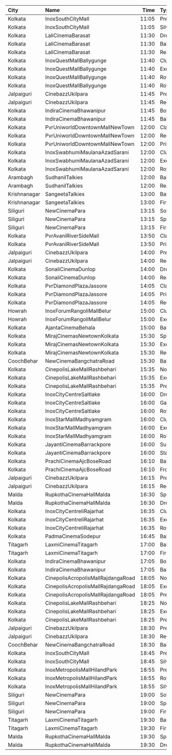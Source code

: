 | City         | Name                               |  Time | Type          | Price | Capacity | Booked |
| :----------- | :--------------------------------- | ----: | :------------ | ----: | -------: | -----: |
| Kolkata      | InoxSouthCityMall                  | 11:05 | Premier       |  160₹ |       17 |      0 |
| Kolkata      | InoxSouthCityMall                  | 11:05 | Silver        |  160₹ |       76 |      0 |
| Kolkata      | LaliCinemaBarasat                  | 11:30 | DressCircle   |  100₹ |       22 |     16 |
| Kolkata      | LaliCinemaBarasat                  | 11:30 | Balcony       |   70₹ |      169 |    142 |
| Kolkata      | LaliCinemaBarasat                  | 11:30 | RearStall     |   50₹ |      270 |    216 |
| Kolkata      | InoxQuestMallBallygunge            | 11:40 | Club          |  160₹ |       80 |      0 |
| Kolkata      | InoxQuestMallBallygunge            | 11:40 | Executive     |  160₹ |       15 |      0 |
| Kolkata      | InoxQuestMallBallygunge            | 11:40 | RoyalRecliner |  280₹ |        5 |      0 |
| Kolkata      | InoxQuestMallBallygunge            | 11:40 | Royal         |  160₹ |       22 |      0 |
| Jalpaiguri   | CinebazzUkilpara                   | 11:45 | Premium       |   80₹ |      100 |      0 |
| Jalpaiguri   | CinebazzUkilpara                   | 11:45 | Regular       |   80₹ |      100 |      0 |
| Kolkata      | IndiraCinemaBhawanipur             | 11:45 | Box           |  100₹ |       30 |      0 |
| Kolkata      | IndiraCinemaBhawanipur             | 11:45 | Balcony       |   70₹ |      280 |    119 |
| Kolkata      | PvrUniworldDowntownMallNewTown     | 12:00 | Classic       |   79₹ |       24 |      0 |
| Kolkata      | PvrUniworldDowntownMallNewTown     | 12:00 | Recliner      |  290₹ |        3 |      0 |
| Kolkata      | PvrUniworldDowntownMallNewTown     | 12:00 | Prime         |  112₹ |       78 |      0 |
| Kolkata      | InoxSwabhumiMaulanaAzadSarani      | 12:00 | Club          |  112₹ |       74 |      0 |
| Kolkata      | InoxSwabhumiMaulanaAzadSarani      | 12:00 | Executive     |  112₹ |       15 |      0 |
| Kolkata      | InoxSwabhumiMaulanaAzadSarani      | 12:00 | Royal         |  150₹ |        7 |      0 |
| Arambagh     | SudhanilTalkies                    | 12:00 | Balcony       |   35₹ |      400 |    344 |
| Arambagh     | SudhanilTalkies                    | 12:00 | RearStall     |   25₹ |      412 |    370 |
| Krishnanagar | SangeetaTalkies                    | 13:00 | Balcony       |   50₹ |      231 |    165 |
| Krishnanagar | SangeetaTalkies                    | 13:00 | FirstClass    |   30₹ |      513 |    454 |
| Siliguri     | NewCinemaPara                      | 13:15 | Sofa          |  100₹ |       96 |     48 |
| Siliguri     | NewCinemaPara                      | 13:15 | Special       |   60₹ |      102 |     64 |
| Siliguri     | NewCinemaPara                      | 13:15 | FirstClass    |   40₹ |      285 |    143 |
| Kolkata      | PvrAvaniRiverSideMall              | 13:50 | Classic       |  120₹ |      100 |      0 |
| Kolkata      | PvrAvaniRiverSideMall              | 13:50 | Prime         |  170₹ |        6 |      0 |
| Jalpaiguri   | CinebazzUkilpara                   | 14:00 | Premium       |   80₹ |      100 |      0 |
| Jalpaiguri   | CinebazzUkilpara                   | 14:00 | Regular       |   80₹ |      100 |      0 |
| Kolkata      | SonaliCinemaDunlop                 | 14:00 | DressCircle   |  100₹ |      290 |    220 |
| Kolkata      | SonaliCinemaDunlop                 | 14:00 | RearStall     |   60₹ |      936 |    901 |
| Kolkata      | PvrDiamondPlazaJassore             | 14:05 | Classic       |  112₹ |       88 |      4 |
| Kolkata      | PvrDiamondPlazaJassore             | 14:05 | Prime         |  190₹ |        6 |      0 |
| Kolkata      | PvrDiamondPlazaJassore             | 14:05 | Recliner      |  360₹ |        7 |      0 |
| Howrah       | InoxForumRangoliMallBelur          | 15:00 | Club          |  130₹ |       73 |      0 |
| Howrah       | InoxForumRangoliMallBelur          | 15:00 | Executive     |  130₹ |       35 |      0 |
| Kolkata      | AjantaCinemaBehala                 | 15:00 | Balcony       |  150₹ |      106 |     82 |
| Kolkata      | MirajCinemasNewtownKolkata         | 15:30 | Special       |  110₹ |       51 |     26 |
| Kolkata      | MirajCinemasNewtownKolkata         | 15:30 | Executive     |  110₹ |       85 |     42 |
| Kolkata      | MirajCinemasNewtownKolkata         | 15:30 | Recliner      |  200₹ |       23 |     12 |
| CoochBehar   | NewCinemaBangchatraRoad            | 15:30 | Balcony       |  100₹ |       73 |     51 |
| Kolkata      | CinepolisLakeMallRashbehari        | 15:35 | Normal        |  130₹ |       11 |      0 |
| Kolkata      | CinepolisLakeMallRashbehari        | 15:35 | Executive     |  130₹ |       27 |      5 |
| Kolkata      | CinepolisLakeMallRashbehari        | 15:35 | Premium       |  130₹ |       16 |     13 |
| Kolkata      | InoxCityCentreSaltlake             | 16:00 | DressCircle   |  112₹ |       93 |      0 |
| Kolkata      | InoxCityCentreSaltlake             | 16:00 | Galleria      |  112₹ |       38 |      0 |
| Kolkata      | InoxCityCentreSaltlake             | 16:00 | Royale        |  112₹ |       15 |      0 |
| Kolkata      | InoxStarMallMadhyamgram            | 16:00 | Club          |  112₹ |       41 |      0 |
| Kolkata      | InoxStarMallMadhyamgram            | 16:00 | Executive     |  112₹ |       16 |      0 |
| Kolkata      | InoxStarMallMadhyamgram            | 16:00 | Royal         |  140₹ |       30 |      0 |
| Kolkata      | JayantiCinemaBarrackpore           | 16:00 | SuperStall    |  200₹ |      183 |    145 |
| Kolkata      | JayantiCinemaBarrackpore           | 16:00 | Stall         |  200₹ |       39 |     39 |
| Kolkata      | PrachiCinemaAjcBoseRoad            | 16:10 | Balcony       |  150₹ |      177 |    156 |
| Kolkata      | PrachiCinemaAjcBoseRoad            | 16:10 | FrontStall    |  100₹ |      306 |    273 |
| Jalpaiguri   | CinebazzUkilpara                   | 16:15 | Premium       |   80₹ |      100 |      0 |
| Jalpaiguri   | CinebazzUkilpara                   | 16:15 | Regular       |   80₹ |      100 |      0 |
| Malda        | RupkothaCinemaHallMalda            | 16:30 | SpecialAc     |  130₹ |       82 |     35 |
| Malda        | RupkothaCinemaHallMalda            | 16:30 | DressCircle   |   60₹ |       99 |     42 |
| Kolkata      | InoxCityCentreIiRajarhat           | 16:35 | Club          |  112₹ |      114 |      0 |
| Kolkata      | InoxCityCentreIiRajarhat           | 16:35 | Executive     |  112₹ |       25 |      0 |
| Kolkata      | InoxCityCentreIiRajarhat           | 16:35 | Royale        |  300₹ |        5 |      0 |
| Kolkata      | PadmaCinemaSodepur                 | 16:45 | Balcony       |   70₹ |       38 |      0 |
| Titagarh     | LaxmiCinemaTitagarh                | 17:00 | Balcony       |   70₹ |       31 |      0 |
| Titagarh     | LaxmiCinemaTitagarh                | 17:00 | Firstclass    |   50₹ |       48 |      0 |
| Kolkata      | IndiraCinemaBhawanipur             | 17:05 | Box           |  100₹ |       30 |      0 |
| Kolkata      | IndiraCinemaBhawanipur             | 17:05 | Balcony       |   70₹ |      280 |    127 |
| Kolkata      | CinepolisAcropolisMallRajdangaRoad | 18:05 | Normal        |  130₹ |       17 |      0 |
| Kolkata      | CinepolisAcropolisMallRajdangaRoad | 18:05 | Executive     |  130₹ |       67 |      0 |
| Kolkata      | CinepolisAcropolisMallRajdangaRoad | 18:05 | Premium       |  130₹ |       38 |      6 |
| Kolkata      | CinepolisLakeMallRashbehari        | 18:25 | Normal        |  130₹ |       11 |      0 |
| Kolkata      | CinepolisLakeMallRashbehari        | 18:25 | Executive     |  130₹ |       27 |      0 |
| Kolkata      | CinepolisLakeMallRashbehari        | 18:25 | Premium       |  130₹ |       16 |      5 |
| Jalpaiguri   | CinebazzUkilpara                   | 18:30 | Premium       |   80₹ |      100 |      0 |
| Jalpaiguri   | CinebazzUkilpara                   | 18:30 | Regular       |   80₹ |      100 |      0 |
| CoochBehar   | NewCinemaBangchatraRoad            | 18:30 | Balcony       |  100₹ |       73 |     51 |
| Kolkata      | InoxSouthCityMall                  | 18:45 | Premier       |  160₹ |       17 |      0 |
| Kolkata      | InoxSouthCityMall                  | 18:45 | Silver        |  160₹ |       73 |      0 |
| Kolkata      | InoxMetropolisMallHilandPark       | 18:55 | Premier       |  112₹ |       18 |      0 |
| Kolkata      | InoxMetropolisMallHilandPark       | 18:55 | Royal         |  300₹ |        7 |      0 |
| Kolkata      | InoxMetropolisMallHilandPark       | 18:55 | Silver        |  112₹ |       66 |      0 |
| Siliguri     | NewCinemaPara                      | 19:00 | Sofa          |  100₹ |       96 |     48 |
| Siliguri     | NewCinemaPara                      | 19:00 | Special       |   60₹ |      102 |     64 |
| Siliguri     | NewCinemaPara                      | 19:00 | FirstClass    |   40₹ |      285 |    143 |
| Titagarh     | LaxmiCinemaTitagarh                | 19:30 | Balcony       |   70₹ |       31 |      0 |
| Titagarh     | LaxmiCinemaTitagarh                | 19:30 | Firstclass    |   50₹ |       48 |      0 |
| Malda        | RupkothaCinemaHallMalda            | 19:30 | SpecialAc     |  130₹ |       82 |     35 |
| Malda        | RupkothaCinemaHallMalda            | 19:30 | DressCircle   |   60₹ |       99 |     42 |